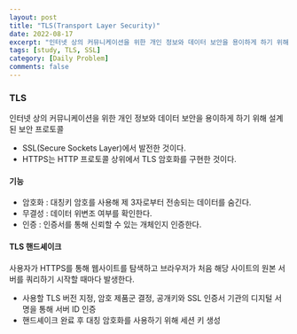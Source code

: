 ```yaml
---
layout: post
title: "TLS(Transport Layer Security)"
date: 2022-08-17
excerpt: "인터넷 상의 커뮤니케이션을 위한 개인 정보와 데이터 보안을 용이하게 하기 위해 설계되어 널리 채택된 보안 프로토콜"
tags: [study, TLS, SSL]
category: [Daily Problem]
comments: false
---
```


### TLS

인터넷 상의 커뮤니케이션을 위한 개인 정보와 데이터 보안을 용이하게 하기 위해 설계된 보안 프로토콜

-   SSL(Secure Sockets Layer)에서 발전한 것이다.
-   HTTPS는 HTTP 프로토콜 상위에서 TLS 암호화를 구현한 것이다.

#### 기능

-   암호화 : 대칭키 암호를 사용해 제 3자로부터 전송되는 데이터를 숨긴다.
-   무결성 : 데이터 위변조 여부를 확인한다.
-   인증 : 인증서를 통해 신뢰할 수 있는 개체인지 인증한다.

#### TLS 핸드셰이크

사용자가 HTTPS를 통해 웹사이트를 탐색하고 브라우저가 처음 해당 사이트의 원본 서버를 쿼리하기 시작할 때마다 발생한다.

-   사용할 TLS 버전 지정, 암호 제품군 결정, 공개키와 SSL 인증서 기관의 디지털 서명을 통해 서버 ID 인증
-   핸드셰이크 완료 후 대칭 암호화를 사용하기 위해 세션 키 생성
